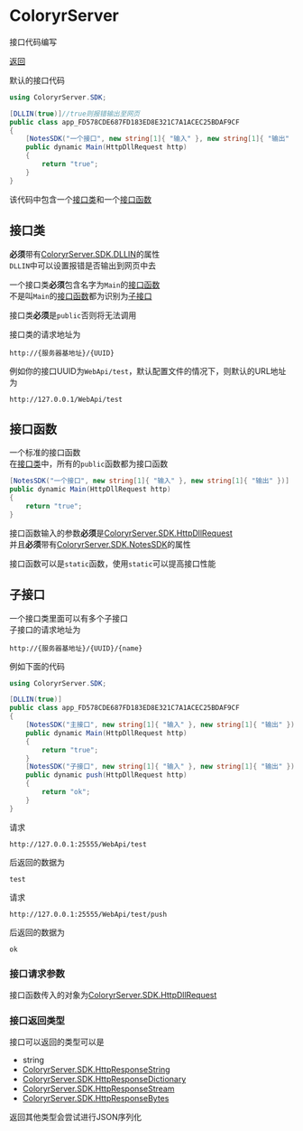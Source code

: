 # ColoryrServer

接口代码编写

[返回](../code.md)

默认的接口代码  
```C#
using ColoryrServer.SDK;

[DLLIN(true)]//true则报错输出至网页
public class app_FD578CDE687FD183ED8E321C7A1ACEC25BDAF9CF
{
    [NotesSDK("一个接口", new string[1]{ "输入" }, new string[1]{ "输出" })]
    public dynamic Main(HttpDllRequest http)
    {  
        return "true";
    }
}
```

该代码中包含一个[接口类](#接口类)和一个[接口函数](#接口函数)

## 接口类
**必须**带有[ColoryrServer.SDK.DLLIN](../../src/ColoryrServer/Core/SDK/NotesSDK.cs#L21)的属性  
`DLLIN`中可以设置报错是否输出到网页中去

一个接口类**必须**包含名字为`Main`的[接口函数](#接口函数)  
不是叫`Main`的[接口函数](#接口函数)都为识别为[子接口](#子接口)  

接口类**必须**是`public`否则将无法调用  

接口类的请求地址为
```
http://{服务器基地址}/{UUID}
``` 
例如你的接口UUID为`WebApi/test`，默认配置文件的情况下，则默认的URL地址为  
```
http://127.0.0.1/WebApi/test
```

## 接口函数
一个标准的接口函数  
在[接口类](#接口类)中，所有的`public`函数都为接口函数
```C#
[NotesSDK("一个接口", new string[1]{ "输入" }, new string[1]{ "输出" })]
public dynamic Main(HttpDllRequest http)
{  
    return "true";
}
```
接口函数输入的参数**必须**是[ColoryrServer.SDK.HttpDllRequest](../../src/ColoryrServer/Core/SDK/WebApiSDK.cs#L8)  
并且**必须**带有[ColoryrServer.SDK.NotesSDK](../../src/ColoryrServer/Core/SDK/NotesSDK.cs#L6)的属性

接口函数可以是`static`函数，使用`static`可以提高接口性能

## 子接口
一个接口类里面可以有多个子接口  
子接口的请求地址为
```
http://{服务器基地址}/{UUID}/{name}
```  
例如下面的代码
```C#
using ColoryrServer.SDK;

[DLLIN(true)]
public class app_FD578CDE687FD183ED8E321C7A1ACEC25BDAF9CF
{
    [NotesSDK("主接口", new string[1]{ "输入" }, new string[1]{ "输出" })]
    public dynamic Main(HttpDllRequest http)
    {  
        return "true";
    }
    [NotesSDK("子接口", new string[1]{ "输入" }, new string[1]{ "输出" })]
    public dynamic push(HttpDllRequest http)
    {  
        return "ok";
    }
}
```
请求
```
http://127.0.0.1:25555/WebApi/test
```
后返回的数据为
```
test
```
请求
```
http://127.0.0.1:25555/WebApi/test/push
```
后返回的数据为
```
ok
```

### 接口请求参数
接口函数传入的对象为[ColoryrServer.SDK.HttpDllRequest](../../src/ColoryrServer/Core/SDK/WebApiSDK.cs#L8)  

### 接口返回类型
接口可以返回的类型可以是
- string
- [ColoryrServer.SDK.HttpResponseString](../../src/ColoryrServer/Core/SDK/WebApiSDK.cs#L98)
- [ColoryrServer.SDK.HttpResponseDictionary](../../src/ColoryrServer/Core/SDK/WebApiSDK.cs#L111)
- [ColoryrServer.SDK.HttpResponseStream](../../src/ColoryrServer/Core/SDK/WebApiSDK.cs#L144)
- [ColoryrServer.SDK.HttpResponseBytes](../../src/ColoryrServer/Core/SDK/WebApiSDK.cs#L160)

返回其他类型会尝试进行JSON序列化

